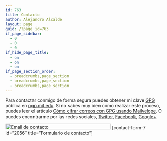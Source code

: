 ```yaml
---
id: 763
title: Contacto
author: Alejandro Alcalde
layout: page
guid: /?page_id=763
if_page_sidebar:
  - 0
  - 0
  - 0
if_hide_page_title:
  - on
  - on
  - on
if_page_section_order:
  - breadcrumbs,page_section
  - breadcrumbs,page_section
  - breadcrumbs,page_section
---
```

Para contactar conmigo de forma segura puedes obtener mi clave [GPG][1] pública en <a title="Clave pública GPG" href="http://pgp.mit.edu:11371/pks/lookup?op=get&#038;search=0x083EDE12BE101B2B" target="_blank">pgp.mit.edu</a>. Si no sabes muy bien cómo realizar este proceso, puedes leer el artículo [Cómo cifrar correos con GPG usando Mailvelope][2]. O puedes encontrarme por las redes sociales, <a href="https://twitter.com/elbaulp" title="@Elbaulp" target="_blank">Twitter</a>, <a href="https://www.facebook.com/elbauldelprogramador" title="El Baúl del Programador" target="_blank">Facebook</a>, <a href="https://plus.google.com/+Elbauldelprogramador/posts" title="+Elbauldelprogramador" target="_blank">Google+</a>.

<img src="http://elbauldelprogramador.com/content/uploads/2012/05/email.png" alt="Email de contacto" width="332" height="18" class="thumbnail aligncenter size-full wp-image-1873" />  
[contact-form-7 id=&#8221;2056&#8243; title=&#8221;Formulario de contacto&#8221;]



 [1]: http://elbauldelprogramador.com/seguridad/editar-y-crear-archivos-cifrados-con-gpg-en-vim/ "Editar y crear archivos cifrados con GPG en Vim"
 [2]: http://elbauldelprogramador.com/seguridad/como-cifrar-correos-con-gpg-con-mailvelope/ "Cómo cifrar correos con GPG usando Mailvelope"